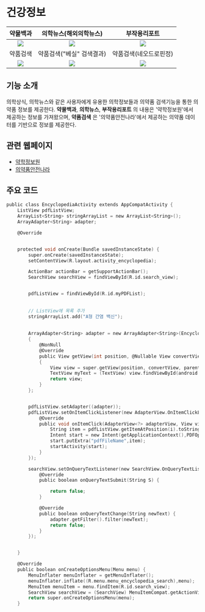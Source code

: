 # 건강정보

약물백과             |  의학뉴스(해외의학뉴스) |  부작용리포트
:-------------------------:|:-------------------------:|:-------------------------:
![](https://user-images.githubusercontent.com/58100710/144931307-1b9e25a0-06da-4513-865c-3be591749891.png)  |  ![](https://user-images.githubusercontent.com/58100710/144931313-6ad750d8-0165-44bd-b3d2-1c07dadfcec9.png) | ![](https://user-images.githubusercontent.com/58100710/144931316-dbf02cd9-4e1e-466c-a134-8d0d12b3f377.png)
약품검색            |  약품검색("베실" 검색결과) | 약품검색(네오드로핀정)
![](https://user-images.githubusercontent.com/58100710/144931328-a4f63b25-9b96-41dd-88d3-bf70699351e5.png)  |  ![](https://user-images.githubusercontent.com/58100710/145131932-0113c74f-af75-4607-acd7-07bef2489320.png) | ![](https://user-images.githubusercontent.com/58100710/145132045-5c31fc00-a1ce-4209-9878-e75322e11f51.png)

## 기능 소개
의학상식, 의학뉴스와 같은 사용자에게 유용한 의학정보들과 의약품 검색기능을 통한 의약품 정보를 제공한다.
**약물백과**, **의학뉴스**, **부작용리포트** 의 내용은 '약학정보원'에서 제공하는 정보를 가져왔으며, **약품검색** 은 '의약품안전나라'에서 제공하는 의약품 데이터를 기반으로 정보를 제공한다.

## 관련 웹페이지
- [약학정보원](https://www.health.kr/)
- [의약품안전나라](https://nedrug.mfds.go.kr/index)

## 주요 코드
```c
public class EncyclopediaActivity extends AppCompatActivity {
    ListView pdfListView;
    ArrayList<String> stringArrayList = new ArrayList<String>();
    ArrayAdapter<String> adapter;

    @Override


    protected void onCreate(Bundle savedInstanceState) {
        super.onCreate(savedInstanceState);
        setContentView(R.layout.activity_encyclopedia);

        ActionBar actionBar = getSupportActionBar();
        SearchView searchView = findViewById(R.id.search_view);


        pdfListView = findViewById(R.id.myPDFList);
        
        
        // ListView에 목록 추가
        stringArrayList.add("A형 간염 백신");
        
        
        ArrayAdapter<String> adapter = new ArrayAdapter<String>(EncyclopediaActivity.this,android.R.layout.simple_list_item_1,stringArrayList)
        {
            @NonNull
            @Override
            public View getView(int position, @Nullable View convertView, @NonNull ViewGroup parent)
            {
                View view = super.getView(position, convertView, parent);
                TextView myText = (TextView) view.findViewById(android.R.id.text1);
                return view;
            }
        };


        pdfListView.setAdapter((adapter));
        pdfListView.setOnItemClickListener(new AdapterView.OnItemClickListener() {
            @Override
            public void onItemClick(AdapterView<?> adapterView, View view, int i, long l) {
                String item = pdfListView.getItemAtPosition(i).toString();
                Intent start = new Intent(getApplicationContext(),PDFOpener.class);
                start.putExtra("pdfFileName",item);
                startActivity(start);
            }
        });

        searchView.setOnQueryTextListener(new SearchView.OnQueryTextListener() {
            @Override
            public boolean onQueryTextSubmit(String S) {

                return false;
            }

            @Override
            public boolean onQueryTextChange(String newText) {
                adapter.getFilter().filter(newText);
                return false;
            }
        });


    }

    @Override
    public boolean onCreateOptionsMenu(Menu menu) {
        MenuInflater menuInflater = getMenuInflater();
        menuInflater.inflate((R.menu.menu_encyclopedia_search),menu);
        MenuItem menuItem = menu.findItem(R.id.search_view);
        SearchView searchView = (SearchView) MenuItemCompat.getActionView(menuItem);
        return super.onCreateOptionsMenu(menu);
    }
```
